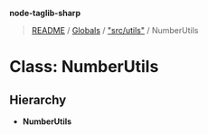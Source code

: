 **node-taglib-sharp**

> [README](../README.md) / [Globals](../globals.md) / ["src/utils"](../modules/_src_utils_.md) / NumberUtils

# Class: NumberUtils

## Hierarchy

* **NumberUtils**
